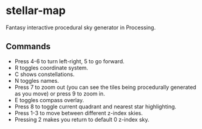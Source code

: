 # stellar-map
Fantasy interactive procedural sky generator in Processing.

## Commands
- Press 4-6 to turn left-right, 5 to go forward.
- R toggles coordinate system.
- C shows constellations.
- N toggles names.
- Press 7 to zoom out (you can see the tiles being procedurally generated as you move) or press 9 to zoom in.
- E toggles compass overlay.
- Press 8 to toggle current quadrant and nearest star highlighting.
- Press 1-3 to move between different z-index skies.
- Pressing 2 makes you return to default 0 z-index sky.
